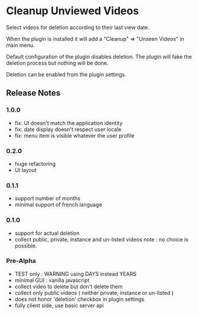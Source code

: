 # Cleanup Unviewed Videos

Select videos for deletion according to their last view date.

When the plugin is installed it will add a "Cleanup" => "Unseen Videos" in main
menu.

Default configuration of the plugin disables deletion. The plugin will fake the
deletion process but nothing will be done.

Deletion can be enabled from the plugin settings.

## Release Notes

### 1.0.0

- fix: UI doesn't match the application identity
- fix: date display doesn't respect user locale
- fix: menu item is visible whatever the user profile

### 0.2.0

- huge refactoring
- UI layout

### 0.1.1

- support number of months
- minimal support of french language

### 0.1.0

- support for actual deletion
- collect public, private, instance and un-listed videos
  note : no choice is possible.

### Pre-Alpha

- TEST only : WARNING using DAYS instead YEARS
- minimal GUI : vanilla javascript
- collect video to delete but don't delete them
- collect only public videos ( neither private, instance or un-listed )
- does not honor 'deletion' checkbox in plugin settings
- fully client side, use basic server api

